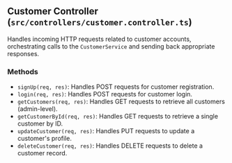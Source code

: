 ## Customer Controller (`src/controllers/customer.controller.ts`)

Handles incoming HTTP requests related to customer accounts, orchestrating calls to the `CustomerService` and sending back appropriate responses.

### Methods

- `signUp(req, res)`: Handles POST requests for customer registration.
- `login(req, res)`: Handles POST requests for customer login.
- `getCustomers(req, res)`: Handles GET requests to retrieve all customers (admin-level).
- `getCustomerById(req, res)`: Handles GET requests to retrieve a single customer by ID.
- `updateCustomer(req, res)`: Handles PUT requests to update a customer's profile.
- `deleteCustomer(req, res)`: Handles DELETE requests to delete a customer record.
